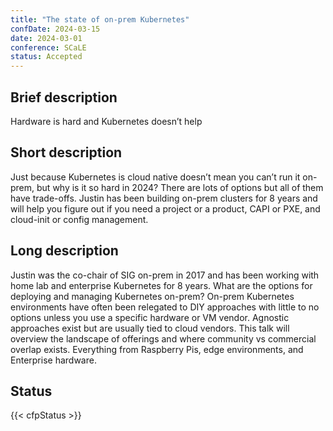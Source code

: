 ```yaml
---
title: "The state of on-prem Kubernetes"
confDate: 2024-03-15
date: 2024-03-01
conference: SCaLE
status: Accepted
---
```


## Brief description

Hardware is hard and Kubernetes doesn’t help

## Short description

Just because Kubernetes is cloud native doesn’t mean you can’t run it on-prem, but why is it so hard in 2024? There are lots of options but all of them have trade-offs. Justin has been building on-prem clusters for 8 years and will help you figure out if you need a project or a product, CAPI or PXE, and cloud-init or config management.

## Long description

Justin was the co-chair of SIG on-prem in 2017 and has been working with home lab and enterprise Kubernetes for 8 years. What are the options for deploying and managing Kubernetes on-prem? On-prem Kubernetes environments have often been relegated to DIY approaches with little to no options unless you use a specific hardware or VM vendor. Agnostic approaches exist but are usually tied to cloud vendors. This talk will overview the landscape of offerings and where community vs commercial overlap exists. Everything from Raspberry Pis, edge environments, and Enterprise hardware.

## Status

{{< cfpStatus >}}
